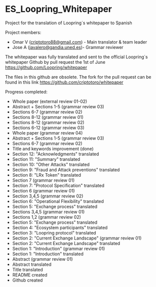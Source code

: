 # ES_Loopring_Whitepaper

Project for the translation of Loopring´s whitepaper to Spanish

Project members: 
- Omar V (criptotoro88@gmail.com) - Main translator & team leader
- Jose A (javalero@gandia.uned.es)- Grammar reviewer

The whitepaper was fully translated and sent to the official Loopring´s whitepaper Github by pull request the 1st of June
https://github.com/Loopring/whitepaper

The files in this github are obsolete. The fork for the pull request can be found in this link
https://github.com/criptotoro/whitepaper

Progress completed:
- Whole paper (external review 01-02)
- Abstract + Sections 1-5 (grammar review 03)
- Sections 6-7 (grammar review 02)
- Sections 8-12 (grammar review 01)
- Sections 8-12 (grammar review 02)
- Sections 6-12 (grammar review 03)
- Whole paper (grammar review 04)
- Abstract + Sections 1-5 (grammar review 03)
- Sections 6-7 (grammar review 02)
- Title and keywords improvement (done)
- Section 12: "Acknowledgments" translated
- Section 11: "Summary" translated
- Section 10: "Other Attacks" translated
- Section 9: "Fraud and Attack preventions" translated
- Section 8: "LRx Token" translated
- Section 7 (grammar review 01)
- Section 7: "Protocol Specification" translated
- Section 6 (grammar review 01)
- Section 3,4,5 (grammar review 02)
- Section 6: "Operational Flexibility"	translated
- Section 5: "Exchange process"	translated
- Sections 3,4,5 (grammar review 01)
- Sections 1,2 (grammar review 02)
- Section 5: "Exchange process"	translated
- Section 4: "Ecosystem participants" translated
- Section 3: "Loopring protocol" translated
- Section 2: "Current Exchange Landscape" (grammar review 01)
- Section 2: "Current Exchange Landscape" translated
- Section 1: "Introduction" (grammar review 01)
- Section 1: "Introduction" translated
- Abstract (grammar review 01)
- Abstract translated
- Title translated
- README created
- Github created
